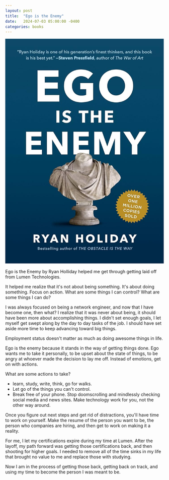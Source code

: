 ```yaml
---
layout: post
title:  "Ego is the Enemy"
date:   2024-07-03 05:00:00 -0400
categories: books
---
```


![appslow](./ego-is-the-enemy.jpg)

Ego is the Enemy by Ryan Holliday helped me get through getting laid off from Lumen Technologies.

It helped me realize that it's not about being something.  It's about doing something.  Focus on action.  What are some things I can control?  What are some things I can do?

I was always focused on being a network engineer, and now that I have become one, then what?  I realize that it was never about being, it should have been more about accomplishing things.  I didn't set enough goals, I let myself get swept along by the day to day tasks of the job.  I should have set aside more time to keep advancing toward big things.

Employment status doesn't matter as much as doing awesome things in life.

Ego is the enemy because it stands in the way of getting things done.  Ego wants me to take it personally, to be upset about the state of things, to be angry at whoever made the decision to lay me off.  Instead of emotions, get on with actions.

What are some actions to take?

- learn, study, write, think, go for walks.
- Let go of the things you can't control.
- Break free of your phone.  Stop doomscrolling and mindlessly checking social media and news sites.  Make technology work for you, not the other way around.

Once you figure out next steps and get rid of distractions, you'll have time to work on yourself.  Make the resume of the person you want to be, the person who companies are hiring, and then get to work on making it a reality.

For me, I let my certifications expire during my time at Lumen.  After the layoff, my path forward was getting those certifications back, and then shooting for higher goals.  I needed to remove all of the time sinks in my life that brought no value to me and replace those with studying.

Now I am in the process of getting those back, getting back on track, and using my time to become the person I was meant to be.
